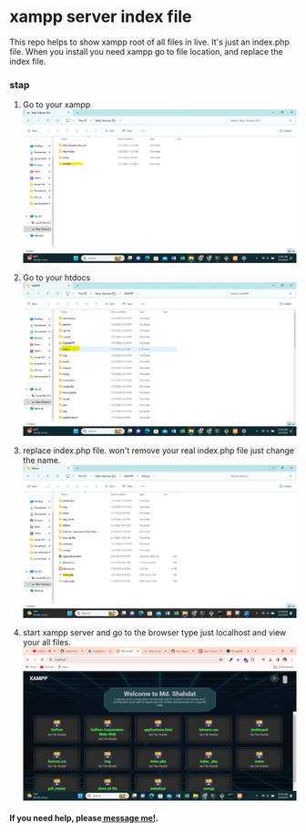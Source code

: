 # xampp server index file

This repo helps to show xampp root of all files in live. It's just an index.php file. When you install you need xampp go to file location, and replace the index file.

### stap

1. Go to your xampp
   ![documentation/image1.png](documentation/image1.png)

2. Go to your htdocs
   ![documentation/image1.png](documentation/image2.gif)

3. replace index.php file. won't remove your real index.php file just change the name.
   ![documentation/image1.png](documentation/image3.png)

4. start xampp server and go to the browser type just localhost and view your all files.
   ![documentation/image1.png](documentation/image4.png)

#### If you need help, please[ message me!](https://www.linkedin.com/in/md-shahadat-hossain-b31388245/).
